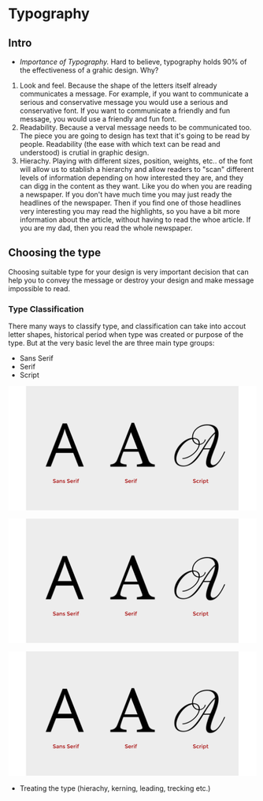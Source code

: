 
# Typography 

## Intro

- *Importance of Typography.* Hard to believe, typography holds 90% of the effectiveness of a grahic design. Why? 
1. Look and feel. Because the shape of the letters itself already communicates a message. For example, if you want to communicate a serious and conservative message you would use a serious and conservative font. If you want to communicate a friendly and fun message, you would use a friendly and fun font. 
2. Readability. Because a verval message needs to be communicated too. The piece you are going to design has text that it's going to be read by people. Readability (the ease with which text can be read and understood) is crutial in graphic design.  
3. Hierachy. Playing with different sizes, position, weights, etc.. of the font will allow us to stablish a hierarchy and allow readers to "scan" different levels of information depending on how interested they are, and they can digg in the content as they want. Like you do when you are reading a newspaper. If you don't have much time you may just ready the headlines of the newspaper. Then if you find one of those headlines very interesting you may read the highlights, so you have a bit more information about the article, without having to read the whoe article. If you are my dad, then you read the whole newspaper.  

## Choosing the type 

Choosing suitable type for your design is very important decision that can help you to convey the message or destroy your design and make message impossible to read. 

### Type Classification

There many ways to classify type, and classification can take into accout letter shapes, historical period when type was created or purpose of the type. But at the very basic level the are three main type groups: 

- Sans Serif
- Serif
- Script  

![Sans Serif, Serif and Script](assets/img/classification_1.svg?raw=true "Sans Serif, Serif and Script")

![Sans Serif, Serif and Script](assets/img/classification_svg_1.svg?raw=true "Sans Serif, Serif and Script")

![Sans Serif, Serif and Script](assets/img/classification_svg_2.svg?raw=true "Sans Serif, Serif and Script")



- Treating the type (hierachy, kerning, leading, trecking etc.)


